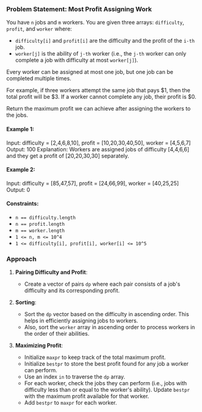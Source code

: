 ### Problem Statement: Most Profit Assigning Work

You have `n` jobs and `m` workers. You are given three arrays: `difficulty`, `profit`, and `worker` where:

- `difficulty[i]` and `profit[i]` are the difficulty and the profit of the `i-th` job.
- `worker[j]` is the ability of `j-th` worker (i.e., the `j-th` worker can only complete a job with difficulty at most `worker[j]`).

Every worker can be assigned at most one job, but one job can be completed multiple times.

For example, if three workers attempt the same job that pays $1, then the total profit will be $3. If a worker cannot complete any job, their profit is $0.

Return the maximum profit we can achieve after assigning the workers to the jobs.

#### Example 1:


Input: difficulty = [2,4,6,8,10], profit = [10,20,30,40,50], worker = [4,5,6,7]
Output: 100
Explanation: Workers are assigned jobs of difficulty [4,4,6,6] and they get a profit of [20,20,30,30] separately.


#### Example 2:

Input: difficulty = [85,47,57], profit = [24,66,99], worker = [40,25,25]
Output: 0


#### Constraints:

- `n == difficulty.length`
- `n == profit.length`
- `m == worker.length`
- `1 <= n, m <= 10^4`
- `1 <= difficulty[i], profit[i], worker[i] <= 10^5`

### Approach

1. **Pairing Difficulty and Profit**: 
   - Create a vector of pairs `dp` where each pair consists of a job's difficulty and its corresponding profit.
   
2. **Sorting**:
   - Sort the `dp` vector based on the difficulty in ascending order. This helps in efficiently assigning jobs to workers.
   - Also, sort the `worker` array in ascending order to process workers in the order of their abilities.

3. **Maximizing Profit**:
   - Initialize `maxpr` to keep track of the total maximum profit.
   - Initialize `bestpr` to store the best profit found for any job a worker can perform.
   - Use an index `in` to traverse the `dp` array.
   - For each worker, check the jobs they can perform (i.e., jobs with difficulty less than or equal to the worker's ability). Update `bestpr` with the maximum profit available for that worker.
   - Add `bestpr` to `maxpr` for each worker.


